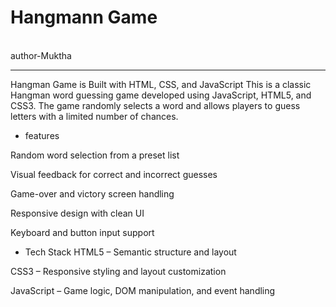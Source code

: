 # Hangmann Game
<br>
author-Muktha
<br>
<hr>
 Hangman Game is Built with HTML, CSS, and JavaScript This is a classic Hangman word guessing game developed using JavaScript, HTML5, and CSS3. The game randomly selects a word and allows players to guess letters with a limited number of chances.
 
* features
 
Random word selection from a preset list

Visual feedback for correct and incorrect guesses

Game-over and victory screen handling

Responsive design with clean UI

Keyboard and button input support

* Tech Stack
HTML5 – Semantic structure and layout

CSS3 – Responsive styling and layout customization

JavaScript – Game logic, DOM manipulation, and event handling
